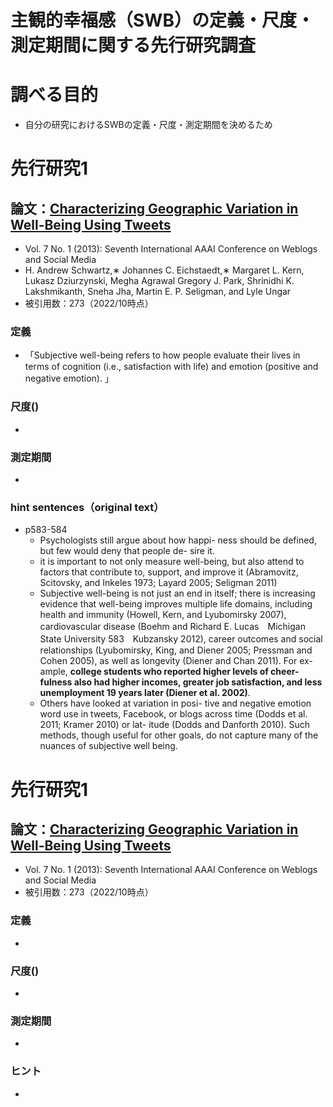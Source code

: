# 主観的幸福感（SWB）の定義・尺度・測定期間に関する先行研究調査
# 調べる目的
- 自分の研究におけるSWBの定義・尺度・測定期間を決めるため

# 先行研究1
## 論文：[Characterizing Geographic Variation in Well-Being Using Tweets](https://ojs.aaai.org/index.php/ICWSM/article/view/14442)
- Vol. 7 No. 1 (2013): Seventh International AAAI Conference on Weblogs and Social Media
- H. Andrew Schwartz,∗ Johannes C. Eichstaedt,∗ Margaret L. Kern, Lukasz Dziurzynski, Megha Agrawal Gregory J. Park, Shrinidhi K. Lakshmikanth, Sneha Jha, Martin E. P. Seligman, and Lyle Ungar
- 被引用数：273（2022/10時点）
### 定義
- 「Subjective well-being refers to how people evaluate their lives in terms of cognition (i.e., satisfaction with life) and emotion (positive and negative emotion). 」
### 尺度()
- 
### 測定期間
- 
### hint sentences（original text）
- p583-584
  - Psychologists still argue about how happi- ness should be defined, but few would deny that people de- sire it.
  - it is important to not only measure well-being, but also attend to factors that contribute to, support, and improve it (Abramovitz, Scitovsky, and Inkeles 1973; Layard 2005; Seligman 2011)
  - Subjective well-being is not just an end in itself; there is increasing evidence that well-being improves multiple life domains, including health and immunity (Howell, Kern, and Lyubomirsky 2007), cardiovascular disease (Boehm and
Richard E. Lucas　Michigan State University 583　Kubzansky 2012), career outcomes and social relationships (Lyubomirsky, King, and Diener 2005; Pressman and Cohen 2005), as well as longevity (Diener and Chan 2011). For ex- ample, **college students who reported higher levels of cheer- fulness also had higher incomes, greater job satisfaction, and less unemployment 19 years later (Diener et al. 2002)**.
  - Others have looked at variation in posi- tive and negative emotion word use in tweets, Facebook, or blogs across time (Dodds et al. 2011; Kramer 2010) or lat- itude (Dodds and Danforth 2010). Such methods, though useful for other goals, do not capture many of the nuances of subjective well being.





# 先行研究1
## 論文：[Characterizing Geographic Variation in Well-Being Using Tweets](https://ojs.aaai.org/index.php/ICWSM/article/view/14442)
- Vol. 7 No. 1 (2013): Seventh International AAAI Conference on Weblogs and Social Media
- 被引用数：273（2022/10時点）
### 定義
- 
### 尺度()
- 
### 測定期間
- 
### ヒント
- 
